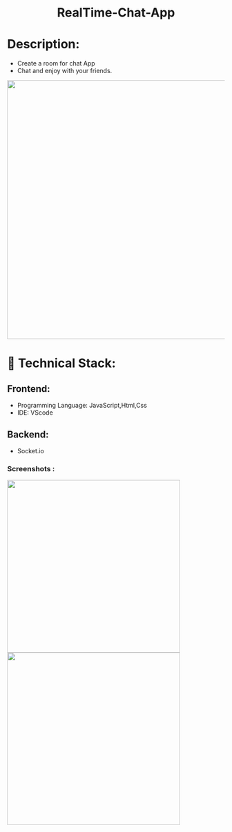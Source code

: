 <h1 align="center">
  RealTime-Chat-App
</h1>

# Description:

- Create a room for chat App
- Chat and enjoy with your friends.

<img src="https://user-images.githubusercontent.com/64123398/128587400-3e898980-23d9-4334-b6d9-27acb51dd2c6.png" width="600px">


# 🚀 Technical Stack:

## Frontend:

- Programming Language: JavaScript,Html,Css 
- IDE: VScode

## Backend:

- Socket.io

### Screenshots :

<img src="https://user-images.githubusercontent.com/64123398/128587533-3a87e6a1-7ad8-4f61-b771-3460d2cb3189.png" width="400px" align="left" > <img src="https://user-images.githubusercontent.com/64123398/128587572-05c0ad17-44da-4afe-9d32-d3d6c68258a4.png" width="400px">

